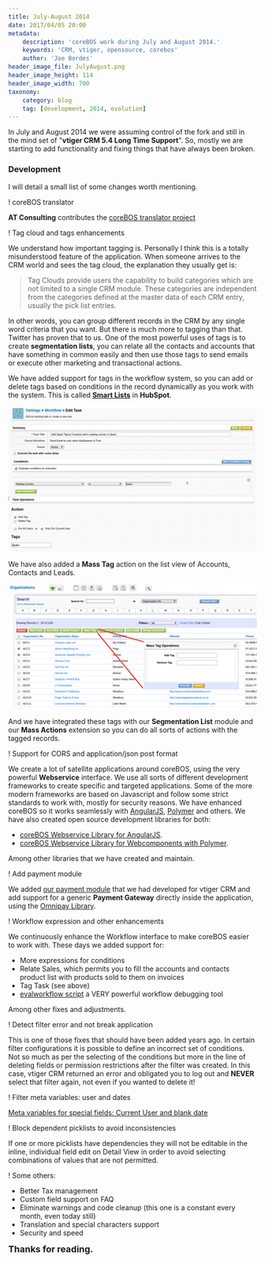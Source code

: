 ```yaml
---
title: July-August 2014
date: 2017/04/05 20:00
metadata:
    description: 'coreBOS work during July and August 2014.'
    keywords: 'CRM, vtiger, opensource, corebos'
    author: 'Joe Bordes'
header_image_file: JulyAugust.png
header_image_height: 114
header_image_width: 700
taxonomy:
    category: blog
    tag: [development, 2014, evolution]
---
```


In July and August 2014 we were assuming control of the fork and still in the mind set of "**vtiger CRM 5.4 Long Time Support**". So, mostly we are starting to add functionality and fixing things that have always been broken.

### Development

I will detail a small list of some changes worth mentioning.

 ! coreBOS translator

**AT Consulting** contributes the [coreBOS translator project](../translation-extension-for)

 ! Tag cloud and tags enhancements

We understand how important tagging is. Personally I think this is a totally misunderstood feature of the application. When someone arrives to the CRM world and sees the tag cloud, the explanation they usually get is:

> Tag Clouds provide users the capability to build categories which are not limited to a single CRM module. These categories are independent from the categories defined at the master data of each CRM entry, usually the pick list entries.

In other words, you can group different records in the CRM by any single word criteria that you want. But there is much more to tagging than that. Twitter has proven that to us. One of the most powerful uses of tags is to create **segmentation lists**, you can relate all the contacts and accounts that have something in common easily and then use those tags to send emails or execute other marketing and transactional actions.

We have added support for tags in the workflow system, so you can add or delete tags based on conditions in the record dynamically as you work with the system. This is called [**Smart Lists**](https://knowledge.hubspot.com/lists-user-guide/how-to-create-a-list-of-your-contacts) in **HubSpot**.

![Tag Management in workflows](WorkflowTag.png)

We have also added a **Mass Tag** action on the list view of Accounts, Contacts and Leads.

![Mass Tag Management in list view](MassTag.png)

And we have integrated these tags with our **Segmentation List** module and our **Mass Actions** extension so you can do all sorts of actions with the tagged records.

 ! Support for CORS and application/json post format

We create a lot of satellite applications around coreBOS, using the very powerful **Webservice** interface. We use all sorts of different development frameworks to create specific and targeted applications. Some of the more modern frameworks are based on Javascript and follow some strict standards to work with, mostly for security reasons. We have enhanced coreBOS so it works seamlessly with [AngularJS](https://angularjs.org/), [Polymer](https://www.polymer-project.org/) and others. We have also created open source development libraries for both:

- [coreBOS Webservice Library for AngularJS](https://github.com/tsolucio/coreBOSwsLibrary/tree/master/AngularJS).
- [coreBOS Webservice Library for Webcomponents with Polymer](https://github.com/tsolucio/coreBOSwsLibrary/tree/WebComponents/Polymer).

Among other libraries that we have created and maintain.

 ! Add payment module

We added [our payment module](http://corebos.org/documentation/doku.php?id=en:coreboscyp) that we had developed for vtiger CRM and add support for a generic **Payment Gateway** directly inside the application, using the [Omnipay Library](https://github.com/thephpleague/omnipay).

 ! Workflow expression and other enhancements

We continuously enhance the Workflow interface to make coreBOS easier to work with. These days we added support for:

- More expressions for conditions
- Relate Sales, which permits you to fill the accounts and contacts product list with products sold to them on invoices
- Tag Task (see above)
- [evalworkflow script](http://corebos.org/documentation/doku.php?id=en:devel:helperscripts#evalwfphp) a VERY powerful workflow debugging tool

Among other fixes and adjustments.

 ! Detect filter error and not break application

This is one of those fixes that should have been added years ago. In certain filter configurations it is possible to define an incorrect set of conditions. Not so much as per the selecting of the conditions but more in the line of deleting fields or permission restrictions after the filter was created. In this case, vtiger CRM returned an error and obligated you to log out and **NEVER** select that filter again, not even if you wanted to delete it!

 ! Filter meta variables: user and dates

[Meta variables for special fields: Current User and blank date](http://corebos.org/documentation/doku.php?id=en:using_filters#meta_variables_for_special_fields)

 ! Block dependent picklists to avoid inconsistencies

If one or more picklists have dependencies they will not be editable in the inline, individual field edit on Detail View in order to avoid selecting combinations of values that are not permitted.

 ! Some others:

 - Better Tax management
 - Custom field support on FAQ
 - Eliminate warnings and code cleanup (this one is a constant every month, even today still)
 - Translation and special characters support
 - Security and speed

**<span style="font-size:large">Thanks for reading.</span>**

